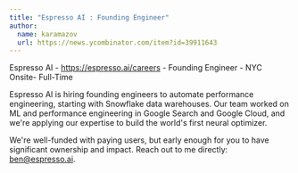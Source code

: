 ```yaml
---
title: "Espresso AI : Founding Engineer"
author:
  name: karamazov
  url: https://news.ycombinator.com/item?id=39911643
---
```

Espresso AI - <a href="https:&#x2F;&#x2F;espresso.ai&#x2F;careers" rel="nofollow">https:&#x2F;&#x2F;espresso.ai&#x2F;careers</a> - Founding Engineer - NYC Onsite- Full-Time

Espresso AI is hiring founding engineers to automate performance engineering, starting with Snowflake data warehouses. Our team worked on ML and performance engineering in Google Search and Google Cloud, and we&#x27;re applying our expertise to build the world&#x27;s first neural optimizer.

We&#x27;re well-funded with paying users, but early enough for you to have significant ownership and impact. Reach out to me directly: ben@espresso.ai.
